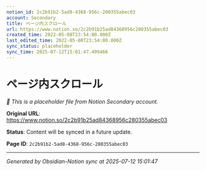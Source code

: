 ```yaml
---
notion_id: 2c2b91b2-5ad8-4368-956c-280355abec03
account: Secondary
title: ページ内スクロール
url: https://www.notion.so/2c2b91b25ad84368956c280355abec03
created_time: 2022-05-08T23:54:00.000Z
last_edited_time: 2022-05-08T23:54:00.000Z
sync_status: placeholder
sync_time: 2025-07-12T15:01:47.499466
---
```


# ページ内スクロール

*🔄 This is a placeholder file from Notion Secondary account.*

**Original URL**: https://www.notion.so/2c2b91b25ad84368956c280355abec03

**Status**: Content will be synced in a future update.

**Page ID**: `2c2b91b2-5ad8-4368-956c-280355abec03`

---

*Generated by Obsidian-Notion sync at 2025-07-12 15:01:47*
